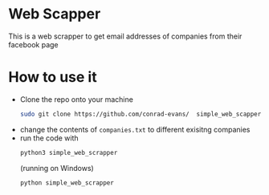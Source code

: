 # Web Scapper

This is a web scrapper to get email addresses of companies from their facebook page

# How to use it

- Clone the repo onto your machine
  ```bash
  sudo git clone https://github.com/conrad-evans/  simple_web_scapper.git
  ```
- change the contents of `companies.txt` to different exisitng companies
- run the code with
  ```python
  python3 simple_web_scrapper
  ```
  (running on Windows)
  ```python
  python simple_web_scrapper
  ```
